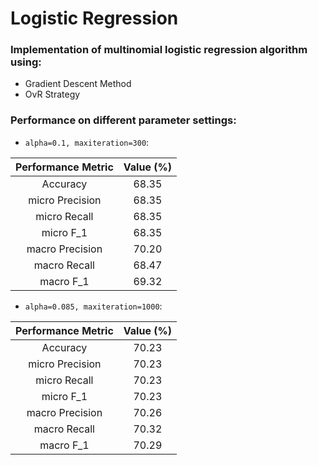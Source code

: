 # Logistic Regression

### Implementation of multinomial logistic regression algorithm using:
   - Gradient Descent Method
   - OvR Strategy

### Performance on different parameter settings:
- `alpha=0.1, maxiteration=300`:

Performance Metric | Value (%)
:-: | :-:
Accuracy | 68.35
micro Precision | 68.35
micro Recall | 68.35
micro  F_1 | 68.35
macro Precision | 70.20
macro Recall | 68.47
macro F_1 | 69.32
   
- `alpha=0.085, maxiteration=1000`:

Performance Metric | Value (%)
:-: | :-:
Accuracy | 70.23
micro Precision | 70.23
micro Recall | 70.23
micro F_1 | 70.23
macro Precision | 70.26
macro Recall | 70.32
macro F_1 | 70.29


